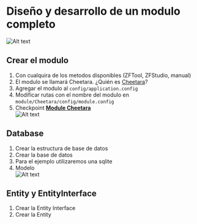 # Diseño y desarrollo de un modulo completo
![Alt text](/assets/developer/3.png "Complete Module parts")

## Crear el modulo
1. Con cualquira de los metodos disponibles (ZFTool, ZFStudio, manual)
2. El modulo se llamará Cheetara. ¿Quién es [Cheetara](http://img2.wikia.nocookie.net/__cb20140313020117/thundercats/images/thumb/3/3d/Vlcsnap-2014-03-12-21h52m56s154.jpg/225px-Vlcsnap-2014-03-12-21h52m56s154.jpg)?
4. Agregar el modulo al `config/application.config`
5. Modificar rutas con el nombre del modulo en `module/Cheetara/config/module.config`
6. Checkpoint **[Module Cheetara](/cheetara)**    
![Alt text](/assets/developer/2.png "Cheetara module output")

## Database
1. Crear la estructura de base de datos
2. Crear la base de datos
3. Para el ejemplo utilizaremos una sqlite
4. Modelo  
![Alt text](/assets/developer/1.png "Cheetara module database model")

## Entity y EntityInterface
1. Crear la Entity Interface
2. Crear la Entity